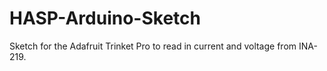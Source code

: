 # HASP-Arduino-Sketch
Sketch for the Adafruit Trinket Pro to read in current and voltage from INA-219.
